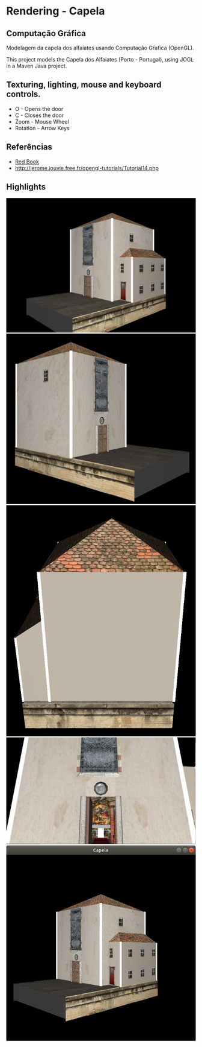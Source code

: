 # Rendering - Capela 
## Computação Gráfica
Modelagem da capela dos alfaiates usando Computação Gŕafica (OpenGL).

This project models the Capela dos Alfaiates (Porto - Portugal), using JOGL in a Maven Java project.

## Texturing, lighting, mouse and keyboard controls.
* O - Opens the door
* C - Closes the door
* Zoom - Mouse Wheel
* Rotation - Arrow Keys

## Referências
* [Red Book](https://www.glprogramming.com/red)
* http://jerome.jouvie.free.fr/opengl-tutorials/Tutorial14.php

## Highlights
![Capela 1](capela1.png)
![Capela 2](capela2.png)
![Capela 3](capela3.png)
![Capela 4](capela4.png)
![Capela 5](capela5.png)
